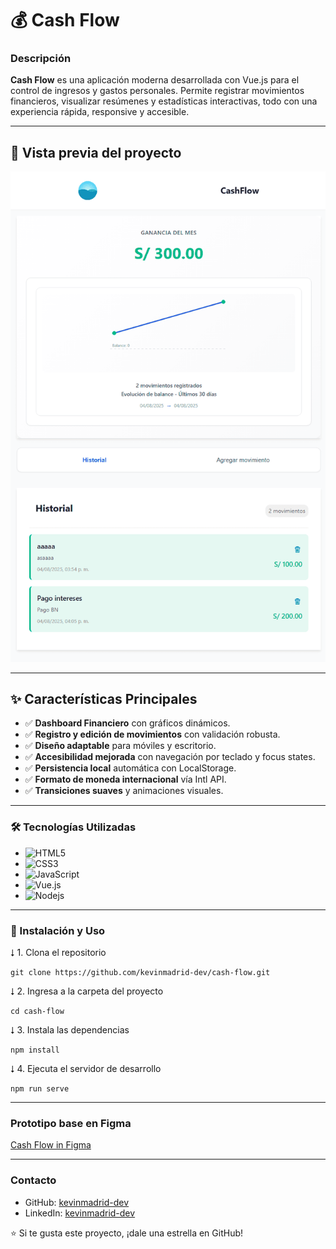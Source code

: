 # 💰 Cash Flow

### Descripción

**Cash Flow** es una aplicación moderna desarrollada con Vue.js para el control de ingresos y gastos personales. Permite registrar movimientos financieros, visualizar resúmenes y estadísticas interactivas, todo con una experiencia rápida, responsive y accesible.

---

## 📸 Vista previa del proyecto

![Vista previa de Cash Flow](./src/assets/img.png)

---

## ✨ Características Principales

- ✅ **Dashboard Financiero** con gráficos dinámicos.
- ✅ **Registro y edición de movimientos** con validación robusta.
- ✅ **Diseño adaptable** para móviles y escritorio.
- ✅ **Accesibilidad mejorada** con navegación por teclado y focus states.
- ✅ **Persistencia local** automática con LocalStorage.
- ✅ **Formato de moneda internacional** vía Intl API.
- ✅ **Transiciones suaves** y animaciones visuales.

---

### 🛠️ Tecnologías Utilizadas

- ![HTML5](https://img.shields.io/badge/HTML5-E34F26?style=for-the-badge&logo=html5&logoColor=white)
- ![CSS3](https://img.shields.io/badge/CSS3-1572B6?style=for-the-badge&logo=css3&logoColor=white)
- ![JavaScript](https://img.shields.io/badge/javascript-%23323330.svg?style=for-the-badge&logo=javascript&logoColor=%23F7DF1E)
- ![Vue.js](https://img.shields.io/badge/Vue.js-35495e?style=for-the-badge&logo=vuedotjs&logoColor=4FC08D)
- ![Nodejs](https://img.shields.io/badge/node.js-6DA55F?style=for-the-badge&logo=node.js&logoColor=white)

---

### 🚀 Instalación y Uso

⭣ 1. Clona el repositorio

```console
git clone https://github.com/kevinmadrid-dev/cash-flow.git
```

⭣ 2. Ingresa a la carpeta del proyecto

```console
cd cash-flow
```

⭣ 3. Instala las dependencias

```console
npm install
```

⭣ 4. Ejecuta el servidor de desarrollo

```console
npm run serve
```

---

### Prototipo base en Figma

[Cash Flow in Figma](https://www.figma.com/file/MRah7af6dalQuXIhoqLDa5/Personal-CashFlow?type=design&node-id=0%3A1&mode=design&t=dV7ClP3AUD9uoOAL-1)

---

### Contacto

- GitHub: [kevinmadrid-dev](https://github.com/kevinmadrid-dev)
- LinkedIn: [kevinmadrid-dev](https://www.linkedin.com/in/kevinmadrid-dev/)

⭐ Si te gusta este proyecto, ¡dale una estrella en GitHub!
